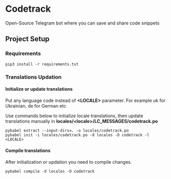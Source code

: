 # Codetrack
Open-Source Telegram bot where you can save and share code snippets

## Project Setup

### Requirements
```
pip3 install -r requirements.txt
```

### Translations Updation
#### Initialize or update translations
Put any language code instead of **\<LOCALE>** parameter.
For example uk for Ukrainian, de for German etc

Use commands below to initialize locale translations, then update translations manually in **locales/\<locale>/LC_MESSAGES/codetrack.po**
```
pybabel extract --input-dirs=. -o locales/codetrack.po
pybabel init -i locales/codetrack.po -d locales -D codetrack -l <LOCALE>
```

#### Compile translations
After initialization or updation you need to compile changes.

```
pybabel compile -d locales -D codetrack
```

